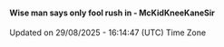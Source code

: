 #### Wise man says only fool rush in - McKidKneeKaneSir
Updated on 29/08/2025 - 16:14:47 (UTC) Time Zone
